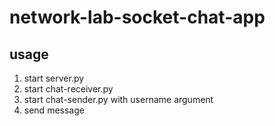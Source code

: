 # network-lab-socket-chat-app

## usage

1. start server.py
2. start chat-receiver.py
3. start chat-sender.py with username argument
4. send message
